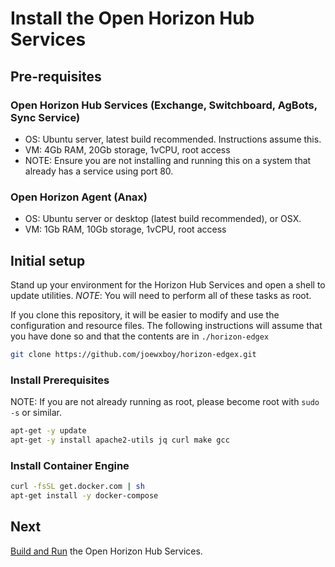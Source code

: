 # Install the Open Horizon Hub Services

## Pre-requisites

### Open Horizon Hub Services (Exchange, Switchboard, AgBots, Sync Service)
+ OS: Ubuntu server, latest build recommended.  Instructions assume this.
+ VM: 4Gb RAM, 20Gb storage, 1vCPU, root access
+ NOTE: Ensure you are not installing and running this on a system that already has a service using port 80.

### Open Horizon Agent (Anax)
+ OS: Ubuntu server or desktop (latest build recommended), or OSX.  
+ VM: 1Gb RAM, 10Gb storage, 1vCPU, root access

## Initial setup

Stand up your environment for the Horizon Hub Services and open a shell to update utilities.
*NOTE*: You will need to perform all of these tasks as root.

If you clone this repository, it will be easier to modify and use the configuration and resource files. 
The following instructions will assume that you have done so and that the contents are in `./horizon-edgex`

``` bash
git clone https://github.com/joewxboy/horizon-edgex.git
```

### Install Prerequisites

NOTE: If you are not already running as root, please become root with `sudo -s` or similar.

``` bash
apt-get -y update
apt-get -y install apache2-utils jq curl make gcc
```

### Install Container Engine

``` bash
curl -fsSL get.docker.com | sh
apt-get install -y docker-compose
```

## Next

[Build and Run](02-build-and-run-horizon.md) the Open Horizon Hub Services.
